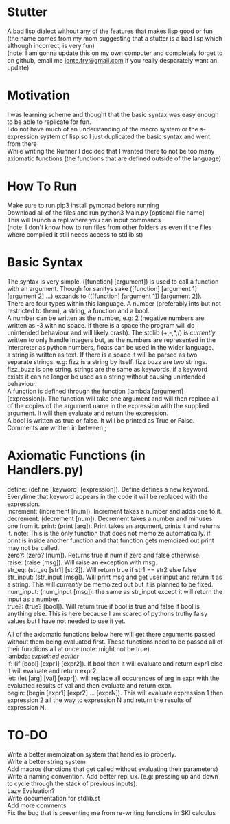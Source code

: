 # Stutter
A bad lisp dialect without any of the features that makes lisp good or fun                                 
(the name comes from my mom suggesting that a stutter is a bad lisp which although incorrect, is very fun)   
(note: I am gonna update this on my own computer and completely forget to on github, email me jonte.fry@gmail.com if you really desparately want an update)                            

# Motivation
I was learning scheme and thought that the basic syntax was easy enough to be able to replicate for fun.                            
I do not have much of an understanding of the macro system or the s-expression system of lisp so I just duplicated the basic syntax and went from there                         
While writing the Runner I decided that I wanted there to not be too many axiomatic functions (the functions that are defined outside of the language)                         

# How To Run
Make sure to run pip3 install pymonad before running                            
Download all of the files and run python3 Main.py \[optional file name\]                             
This will launch a repl where you can input commands                                   
(note: I don't know how to run files from other folders as even if the files where compiled it still needs access to stdlib.st)                        

# Basic Syntax
The syntax is very simple. (\[function\] \[argument\]) is used to call a function with an argument. 
Though for sanitys sake (\[function\] \[argument 1\] \[argument 2\] ...) expands to ((\[function\] \[argument 1\]) \[argument 2\]).                    
There are four types within this language. A number (preferably ints but not restricted to them), a string, a function and a bool.                  
A number can be written as the number, e.g: 2 (negative numbers are written as -3 with no space. if there is a space the program will do unintended behaviour and will likely crash). The stdlib (+,-,*,/) is *currently* written to only handle integers but, as the numbers are represented in the interpreter as python numbers, floats can be used in the wider language.                             
a string is written as text. If there is a space it will be parsed as two separate strings. e.g: fizz is a string by itself. fizz buzz are two strings. fizz_buzz is one string.
strings are the same as keywords, if a keyword exists it can no longer be used as a string without causing unintended behaviour.                            
A function is defined through the function (lambda \[argument\] \[expression\]). The function will take one argument and will then replace all of the copies of the argument name in the expression with the supplied argument. It will then evaluate and return the expression.         
A bool is written as true or false. It will be printed as True or False.                  
Comments are written in between ;                                      

# Axiomatic Functions (in Handlers.py)
define: (define \[keyword\] \[expression\]). Define defines a new keyword. Everytime that keyword appears in the code it will be replaced with the expression.                    
increment: (increment \[num\]). Increment takes a number and adds one to it.             
decrement: (decrement \[num\]). Decrement takes a number and minuses one from it. 
print: (print \[arg\]). Print takes an argument, prints it and returns it. note: This is the only function that does not memoize automatically. if print is inside another function and that function gets memoized out print may not be called.             
zero?: (zero? \[num\]). Returns true if num if zero and false otherwise.                  
raise: (raise \[msg\]). Will raise an exception with msg.                            
str_eq: (str_eq \[str1\] \[str2\]). Will return true if str1 == str2 else false                  
str_input: (str_input \[msg\]). Will print msg and get user input and return it as a string. This will *currently* be memoized out but it is planned to be fixed.                   
num_input: (num_input \[msg\]). the same as str_input except it will return the input as a number.                           
true?: (true? \[bool\]). Will return true if bool is true and false if bool is anything else. This is here because I am scared of pythons truthy falsy values but I have not needed to use it yet.                    
                                 
All of the axiomatic functions below here will get there arguments passed without them being evaluated first. These functions need to be passed all of their functions all at once (note: might not be true).                             
lambda: *explained earlier*                                 
if: (if \[bool\] \[expr1\] \[expr2\]). If bool then it will evaluate and return expr1 else it will evaluate and return expr2.                        
let: (let \[arg\] \[val\] \[expr\]). will replace all occurences of arg in expr with the evaluated results of val and then evaluate and return expr.                      
begin: (begin \[expr1\] \[expr2\] ... \[exprN\]). This will evaluate expression 1 then expression 2 all the way to expression N and return the results of expression N.                      
# TO-DO
Write a better memoization system that handles io properly.                 
Write a better string system                                
Add macros (functions that get called without evaluating their parameters)
Write a naming convention. 
Add better repl ux. (e.g: pressing up and down to cycle through the stack of previous inputs).                               
Lazy Evaluation?                     
Write documentation for stdlib.st                
Add more comments                            
Fix the bug that is preventing me from re-writing functions in SKI calculus                                
